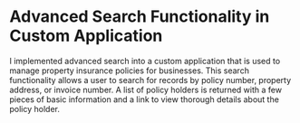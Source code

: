 # Advanced Search Functionality in Custom Application
I implemented advanced search into a custom application that is used to manage property insurance policies for businesses. This search functionality 
allows a user to search for records by policy number, property address, or invoice number. A list of policy holders is returned with a few pieces of
basic information and a link to view thorough details about the policy holder.
